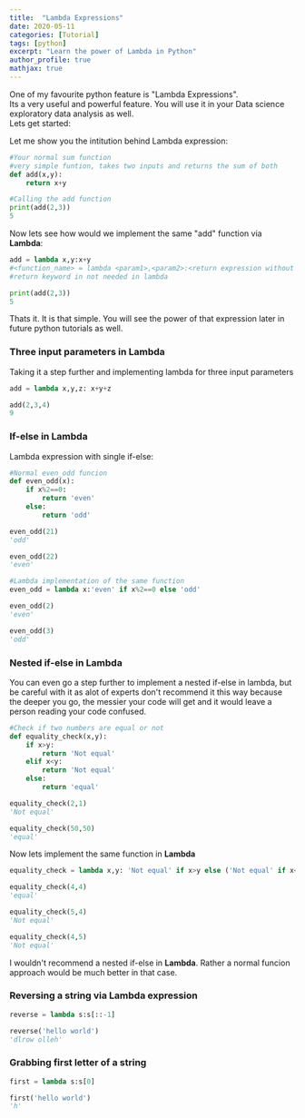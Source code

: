 ```yaml
---
title:  "Lambda Expressions"
date: 2020-05-11
categories: [Tutorial]
tags: [python]
excerpt: "Learn the power of Lambda in Python"
author_profile: true
mathjax: true
---
```


One of my favourite python feature is "Lambda Expressions".  
Its a very useful and powerful feature. You will use it in your Data science exploratory data analysis as well.  
Lets get started:

Let me show you the intitution behind Lambda expression:

```python
#Your normal sum function
#very simple funtion, takes two inputs and returns the sum of both
def add(x,y):
    return x+y
```

```python
#Calling the add function
print(add(2,3))
5
```

Now lets see how would we implement the same "add" function via **Lambda**:

```python
add = lambda x,y:x+y
#<function_name> = lambda <param1>,<param2>:<return expression without the keyword return>
#return keyword in not needed in lambda
```

```python
print(add(2,3))
5
```

Thats it. It is that simple. You will see the power of that expression later in future python tutorials as well.  

### Three input parameters in Lambda

Taking it a step further and implementing lambda for three input parameters

```python
add = lambda x,y,z: x+y+z
```

```python
add(2,3,4)
9
```

### If-else in Lambda

Lambda expression with single if-else:

```python
#Normal even_odd funcion
def even_odd(x):
    if x%2==0:
        return 'even'
    else:
        return 'odd'
```

```python
even_odd(21)
'odd'
```

```python
even_odd(22)
'even'
```

```python
#Lambda implementation of the same function
even_odd = lambda x:'even' if x%2==0 else 'odd'
```

```python
even_odd(2)
'even'
```

```python
even_odd(3)
'odd'
```

### Nested if-else in Lambda

You can even go a step further to implement a nested if-else in lambda, but be careful with it as alot of experts don't recommend it this way because the deeper you go, the messier your code will get and it would leave a person reading your code confused.  

```python
#Check if two numbers are equal or not
def equality_check(x,y):
    if x>y:
        return 'Not equal'
    elif x<y:
        return 'Not equal'
    else:
        return 'equal'
```

```python
equality_check(2,1)
'Not equal'
```

```python
equality_check(50,50)
'equal'
```

Now lets implement the same function in **Lambda**

```python
equality_check = lambda x,y: 'Not equal' if x>y else ('Not equal' if x<y else 'equal')
```

```python
equality_check(4,4)
'equal'
```

```python
equality_check(5,4)
'Not equal'
```

```python
equality_check(4,5)
'Not equal'
```

I wouldn't recommend a nested if-else in **Lambda**. Rather a normal funcion approach would be much better in that case.

### Reversing a string via Lambda expression

```python
reverse = lambda s:s[::-1]
```

```python
reverse('hello world')
'dlrow olleh'
```

### Grabbing first letter of a string

```python
first = lambda s:s[0]
```

```python
first('hello world')
'h'
```
